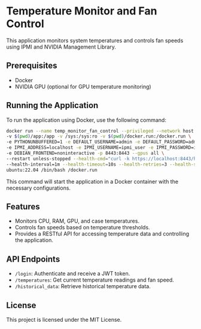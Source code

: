 # Temperature Monitor and Fan Control

This application monitors system temperatures and controls fan speeds using IPMI and NVIDIA Management Library.

## Prerequisites

- Docker
- NVIDIA GPU (optional for GPU temperature monitoring)

## Running the Application

To run the application using Docker, use the following command:

```bash
docker run --name temp_monitor_fan_control --privileged --network host \
-v $(pwd)/app:/app -v /sys:/sys:ro -v $(pwd)/docker.run:/docker.run \
-e PYTHONUNBUFFERED=1 -e DEFAULT_USERNAME=admin -e DEFAULT_PASSWORD=admin \
-e IPMI_ADDRESS=localhost -e IPMI_USERNAME=ipmi_user -e IPMI_PASSWORD=ipmi_password \
-e DEBIAN_FRONTEND=noninteractive -p 8443:8443 --gpus all \
--restart unless-stopped --health-cmd="curl -k https://localhost:8443/health" \
--health-interval=1m --health-timeout=10s --health-retries=3 --health-start-period=40s \
ubuntu:22.04 /bin/bash /docker.run
```

This command will start the application in a Docker container with the necessary configurations.

## Features

- Monitors CPU, RAM, GPU, and case temperatures.
- Controls fan speeds based on temperature thresholds.
- Provides a RESTful API for accessing temperature data and controlling the application.

## API Endpoints

- `/login`: Authenticate and receive a JWT token.
- `/temperatures`: Get current temperature readings and fan speed.
- `/historical_data`: Retrieve historical temperature data.

## License

This project is licensed under the MIT License.
